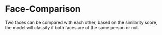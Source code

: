 # Face-Comparison
Two faces can be compared with each other, based on the similarity score, the model will classify if both faces are of the same person or not.
